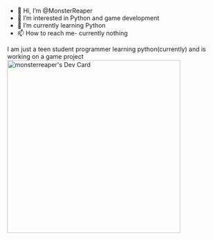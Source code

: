- 👋 Hi, I’m @MonsterReaper
- 👀 I’m interested in Python and game development
- 🌱 I’m currently learning Python
- 📫 How to reach me- currently nothing

I am just a teen student programmer learning python(currently) and is working on a game project
<a href="https://app.daily.dev/MonsterReaper"><img src="https://api.daily.dev/devcards/29fddac3b0a44491b82afdba4ce2e47d.png?r=hnp" width="400" alt="monsterreaper's Dev Card"/></a>

